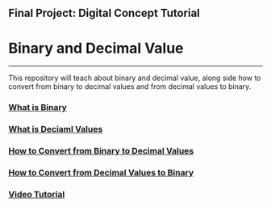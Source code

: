 ## Final Project: Digital Concept Tutorial
# Binary and Decimal Value

---

This repository will teach about binary and decimal value, along side how to convert from binary to decimal values and from decimal values to binary.

### [What is Binary](Binary.md)

### [What is Deciaml Values](Decimal.md)

### [How to Convert from Binary to Decimal Values](B2D.md)

### [How to Convert from Decimal Values to Binary](D2B.md)

### [Video Tutorial](https://youtu.be/b47QnQoFk50)
